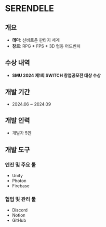# SERENDELE

## 개요
- **테마**: 신비로운 판타지 세계  
- **장르**: RPG + FPS + 3D 협동 어드벤처   

## 수상 내역
- **SMU 2024 제1회 SWITCH 창업공모전 대상 수상**  

## 개발 기간
- 2024.06 ~ 2024.09  

## 개발 인력
- 개발자 5인  

## 개발 도구
### **엔진 및 주요 툴**
- Unity  
- Photon
- Firebase

### **협업 및 관리 툴**
- Discord  
- Notion  
- GitHub  
